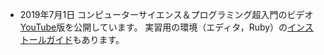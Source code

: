 * <span class="date">2019年7月1日</span> 
コンピューターサイエンス＆プログラミング超入門のビデオ[YouTube]()版を公開しています。
実習用の環境（エディタ，Ruby）の[インストールガイド](http://tcs.c.titech.ac.jp/download/installguideJP.pdf)もあります。

